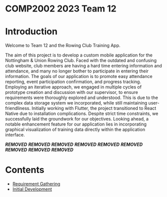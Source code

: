 COMP2002 2023 Team 12
=============================

# Introduction

Welcome to Team 12 and the Rowing Club Training App.

The aim of this project is to develop a custom mobile application for the Nottingham & Union Rowing Club. Faced with the outdated and confusing club website, club members are having a hard time entering information and attendance, and many no longer bother to participate in entering their information. The goals of our application is to promote easy attendance reporting, event participation confirmation, and progress tracking. Employing an iterative approach, we engaged in multiple cycles of prototype creation and discussion with our supervisor, to ensure requirements were thoroughly explored and understood. This is due to the complex data storage system we incorporated, while still maintaining user-friendliness. Initially working with Flutter, the project transitioned to React Native due to installation complications. Despite strict time constraints, we successfully laid the groundwork for our objectives. Looking ahead, a notable enhancement feature for our application lies in incorporating graphical visualization of training data directly within the application interface. 

***REMOVED***
***REMOVED***
***REMOVED***
***REMOVED***
***REMOVED***
***REMOVED***
***REMOVED***
***REMOVED***
***REMOVED***

# Contents

- [Requirement Gathering](requirement_gathering/requirementgathering.md)
- [Initial Development](docs/initialdevelopment.md)